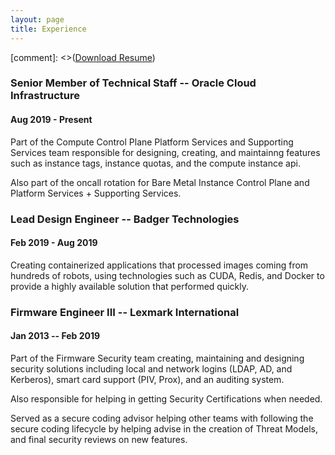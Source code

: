 ```yaml
---
layout: page
title: Experience
---
```

[comment]: <>([Download Resume](/pub-files/mirza-resume.pdf))

### Senior Member of Technical Staff -- Oracle Cloud Infrastructure

#### Aug 2019 - Present

Part of the Compute Control Plane Platform Services and Supporting Services team responsible for designing, creating, and maintainng features such as instance tags, instance quotas, and the compute instance api.

Also part of the oncall rotation for Bare Metal Instance Control Plane and Platform Services + Supporting Services.

### Lead Design Engineer -- Badger Technologies

#### Feb 2019 - Aug 2019

Creating containerized applications that processed images coming from hundreds of robots, using technologies such as CUDA, Redis, and Docker to provide a highly available solution that performed quickly.

### Firmware Engineer III -- Lexmark International

#### Jan 2013 -- Feb 2019

Part of the Firmware Security team creating, maintaining and designing security solutions including local and network logins (LDAP, AD, and Kerberos), smart card support (PIV, Prox), and an auditing system.

Also responsible for helping in getting Security Certifications when needed.

Served as a secure coding advisor helping other teams with following the secure coding lifecycle by helping advise in the creation of Threat Models, and final security reviews on new features.
